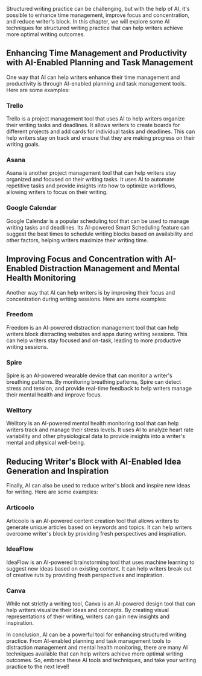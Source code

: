 
Structured writing practice can be challenging, but with the help of AI, it's possible to enhance time management, improve focus and concentration, and reduce writer's block. In this chapter, we will explore some AI techniques for structured writing practice that can help writers achieve more optimal writing outcomes.

Enhancing Time Management and Productivity with AI-Enabled Planning and Task Management
---------------------------------------------------------------------------------------

One way that AI can help writers enhance their time management and productivity is through AI-enabled planning and task management tools. Here are some examples:

### Trello

Trello is a project management tool that uses AI to help writers organize their writing tasks and deadlines. It allows writers to create boards for different projects and add cards for individual tasks and deadlines. This can help writers stay on track and ensure that they are making progress on their writing goals.

### Asana

Asana is another project management tool that can help writers stay organized and focused on their writing tasks. It uses AI to automate repetitive tasks and provide insights into how to optimize workflows, allowing writers to focus on their writing.

### Google Calendar

Google Calendar is a popular scheduling tool that can be used to manage writing tasks and deadlines. Its AI-powered Smart Scheduling feature can suggest the best times to schedule writing blocks based on availability and other factors, helping writers maximize their writing time.

Improving Focus and Concentration with AI-Enabled Distraction Management and Mental Health Monitoring
-----------------------------------------------------------------------------------------------------

Another way that AI can help writers is by improving their focus and concentration during writing sessions. Here are some examples:

### Freedom

Freedom is an AI-powered distraction management tool that can help writers block distracting websites and apps during writing sessions. This can help writers stay focused and on-task, leading to more productive writing sessions.

### Spire

Spire is an AI-powered wearable device that can monitor a writer's breathing patterns. By monitoring breathing patterns, Spire can detect stress and tension, and provide real-time feedback to help writers manage their mental health and improve focus.

### Welltory

Welltory is an AI-powered mental health monitoring tool that can help writers track and manage their stress levels. It uses AI to analyze heart rate variability and other physiological data to provide insights into a writer's mental and physical well-being.

Reducing Writer's Block with AI-Enabled Idea Generation and Inspiration
-----------------------------------------------------------------------

Finally, AI can also be used to reduce writer's block and inspire new ideas for writing. Here are some examples:

### Articoolo

Articoolo is an AI-powered content creation tool that allows writers to generate unique articles based on keywords and topics. It can help writers overcome writer's block by providing fresh perspectives and inspiration.

### IdeaFlow

IdeaFlow is an AI-powered brainstorming tool that uses machine learning to suggest new ideas based on existing content. It can help writers break out of creative ruts by providing fresh perspectives and inspiration.

### Canva

While not strictly a writing tool, Canva is an AI-powered design tool that can help writers visualize their ideas and concepts. By creating visual representations of their writing, writers can gain new insights and inspiration.

In conclusion, AI can be a powerful tool for enhancing structured writing practice. From AI-enabled planning and task management tools to distraction management and mental health monitoring, there are many AI techniques available that can help writers achieve more optimal writing outcomes. So, embrace these AI tools and techniques, and take your writing practice to the next level!

